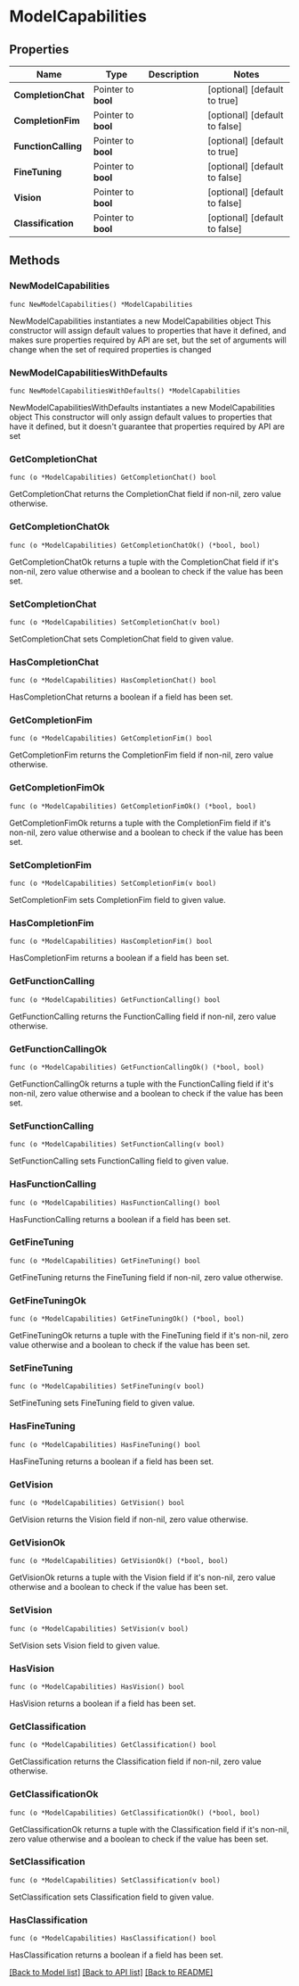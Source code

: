 # ModelCapabilities

## Properties

Name | Type | Description | Notes
------------ | ------------- | ------------- | -------------
**CompletionChat** | Pointer to **bool** |  | [optional] [default to true]
**CompletionFim** | Pointer to **bool** |  | [optional] [default to false]
**FunctionCalling** | Pointer to **bool** |  | [optional] [default to true]
**FineTuning** | Pointer to **bool** |  | [optional] [default to false]
**Vision** | Pointer to **bool** |  | [optional] [default to false]
**Classification** | Pointer to **bool** |  | [optional] [default to false]

## Methods

### NewModelCapabilities

`func NewModelCapabilities() *ModelCapabilities`

NewModelCapabilities instantiates a new ModelCapabilities object
This constructor will assign default values to properties that have it defined,
and makes sure properties required by API are set, but the set of arguments
will change when the set of required properties is changed

### NewModelCapabilitiesWithDefaults

`func NewModelCapabilitiesWithDefaults() *ModelCapabilities`

NewModelCapabilitiesWithDefaults instantiates a new ModelCapabilities object
This constructor will only assign default values to properties that have it defined,
but it doesn't guarantee that properties required by API are set

### GetCompletionChat

`func (o *ModelCapabilities) GetCompletionChat() bool`

GetCompletionChat returns the CompletionChat field if non-nil, zero value otherwise.

### GetCompletionChatOk

`func (o *ModelCapabilities) GetCompletionChatOk() (*bool, bool)`

GetCompletionChatOk returns a tuple with the CompletionChat field if it's non-nil, zero value otherwise
and a boolean to check if the value has been set.

### SetCompletionChat

`func (o *ModelCapabilities) SetCompletionChat(v bool)`

SetCompletionChat sets CompletionChat field to given value.

### HasCompletionChat

`func (o *ModelCapabilities) HasCompletionChat() bool`

HasCompletionChat returns a boolean if a field has been set.

### GetCompletionFim

`func (o *ModelCapabilities) GetCompletionFim() bool`

GetCompletionFim returns the CompletionFim field if non-nil, zero value otherwise.

### GetCompletionFimOk

`func (o *ModelCapabilities) GetCompletionFimOk() (*bool, bool)`

GetCompletionFimOk returns a tuple with the CompletionFim field if it's non-nil, zero value otherwise
and a boolean to check if the value has been set.

### SetCompletionFim

`func (o *ModelCapabilities) SetCompletionFim(v bool)`

SetCompletionFim sets CompletionFim field to given value.

### HasCompletionFim

`func (o *ModelCapabilities) HasCompletionFim() bool`

HasCompletionFim returns a boolean if a field has been set.

### GetFunctionCalling

`func (o *ModelCapabilities) GetFunctionCalling() bool`

GetFunctionCalling returns the FunctionCalling field if non-nil, zero value otherwise.

### GetFunctionCallingOk

`func (o *ModelCapabilities) GetFunctionCallingOk() (*bool, bool)`

GetFunctionCallingOk returns a tuple with the FunctionCalling field if it's non-nil, zero value otherwise
and a boolean to check if the value has been set.

### SetFunctionCalling

`func (o *ModelCapabilities) SetFunctionCalling(v bool)`

SetFunctionCalling sets FunctionCalling field to given value.

### HasFunctionCalling

`func (o *ModelCapabilities) HasFunctionCalling() bool`

HasFunctionCalling returns a boolean if a field has been set.

### GetFineTuning

`func (o *ModelCapabilities) GetFineTuning() bool`

GetFineTuning returns the FineTuning field if non-nil, zero value otherwise.

### GetFineTuningOk

`func (o *ModelCapabilities) GetFineTuningOk() (*bool, bool)`

GetFineTuningOk returns a tuple with the FineTuning field if it's non-nil, zero value otherwise
and a boolean to check if the value has been set.

### SetFineTuning

`func (o *ModelCapabilities) SetFineTuning(v bool)`

SetFineTuning sets FineTuning field to given value.

### HasFineTuning

`func (o *ModelCapabilities) HasFineTuning() bool`

HasFineTuning returns a boolean if a field has been set.

### GetVision

`func (o *ModelCapabilities) GetVision() bool`

GetVision returns the Vision field if non-nil, zero value otherwise.

### GetVisionOk

`func (o *ModelCapabilities) GetVisionOk() (*bool, bool)`

GetVisionOk returns a tuple with the Vision field if it's non-nil, zero value otherwise
and a boolean to check if the value has been set.

### SetVision

`func (o *ModelCapabilities) SetVision(v bool)`

SetVision sets Vision field to given value.

### HasVision

`func (o *ModelCapabilities) HasVision() bool`

HasVision returns a boolean if a field has been set.

### GetClassification

`func (o *ModelCapabilities) GetClassification() bool`

GetClassification returns the Classification field if non-nil, zero value otherwise.

### GetClassificationOk

`func (o *ModelCapabilities) GetClassificationOk() (*bool, bool)`

GetClassificationOk returns a tuple with the Classification field if it's non-nil, zero value otherwise
and a boolean to check if the value has been set.

### SetClassification

`func (o *ModelCapabilities) SetClassification(v bool)`

SetClassification sets Classification field to given value.

### HasClassification

`func (o *ModelCapabilities) HasClassification() bool`

HasClassification returns a boolean if a field has been set.


[[Back to Model list]](../README.md#documentation-for-models) [[Back to API list]](../README.md#documentation-for-api-endpoints) [[Back to README]](../README.md)


